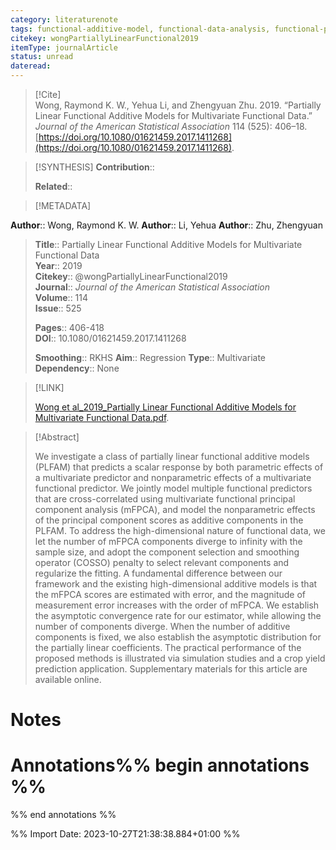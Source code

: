 ```yaml
---
category: literaturenote
tags: functional-additive-model, functional-data-analysis, functional-principal-components, reproducing-kernel-hilbert-space, smoothing-splines
citekey: wongPartiallyLinearFunctional2019
itemType: journalArticle
status: unread  
dateread:  
---
```


> [!Cite]  
> Wong, Raymond K. W., Yehua Li, and Zhengyuan Zhu. 2019. “Partially Linear Functional Additive Models for Multivariate Functional Data.” _Journal of the American Statistical Association_ 114 (525): 406–18. [https://doi.org/10.1080/01621459.2017.1411268](https://doi.org/10.1080/01621459.2017.1411268).

> [!SYNTHESIS] 
>**Contribution**::
>
>**Related**:: 
>

> [!METADATA]  
>
**Author**:: Wong, Raymond K. W.
**Author**:: Li, Yehua
**Author**:: Zhu, Zhengyuan<br>
> **Title**:: Partially Linear Functional Additive Models for Multivariate Functional Data    
> **Year**:: 2019     
> **Citekey**:: @wongPartiallyLinearFunctional2019    
>**Journal**:: *Journal of the American Statistical Association*    
>**Volume**:: 114    
>**Issue**:: 525     
>    
>    
>     
> **Pages**:: 406-418    
>**DOI**:: 10.1080/01621459.2017.1411268    
>
>**Smoothing**:: RKHS
>**Aim**:: Regression
>**Type**:: Multivariate
>**Dependency**:: None

> [!LINK] 
>
> [Wong et al_2019_Partially Linear Functional Additive Models for Multivariate Functional Data.pdf](file:///Users/steven/Library/CloudStorage/GoogleDrive-steven.golovkine@ul.ie/My%20Drive/bibliography/Journal%20of%20the%20American%20Statistical%20Association/2019/Wong%20et%20al_2019_Partially%20Linear%20Functional%20Additive%20Models%20for%20Multivariate%20Functional%20Data.pdf).

>[!Abstract]
>
>We investigate a class of partially linear functional additive models (PLFAM) that predicts a scalar response by both parametric effects of a multivariate predictor and nonparametric effects of a multivariate functional predictor. We jointly model multiple functional predictors that are cross-correlated using multivariate functional principal component analysis (mFPCA), and model the nonparametric effects of the principal component scores as additive components in the PLFAM. To address the high-dimensional nature of functional data, we let the number of mFPCA components diverge to infinity with the sample size, and adopt the component selection and smoothing operator (COSSO) penalty to select relevant components and regularize the fitting. A fundamental difference between our framework and the existing high-dimensional additive models is that the mFPCA scores are estimated with error, and the magnitude of measurement error increases with the order of mFPCA. We establish the asymptotic convergence rate for our estimator, while allowing the number of components diverge. When the number of additive components is fixed, we also establish the asymptotic distribution for the partially linear coefficients. The practical performance of the proposed methods is illustrated via simulation studies and a crop yield prediction application. Supplementary materials for this article are available online.
>>


# Notes<br>
# Annotations%% begin annotations %%  
 
  
%% end annotations %%

%% Import Date: 2023-10-27T21:38:38.884+01:00 %%
